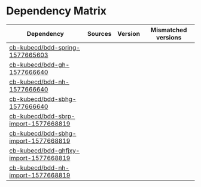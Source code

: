 # Dependency Matrix

Dependency | Sources | Version | Mismatched versions
---------- | ------- | ------- | -------------------
[cb-kubecd/bdd-spring-1577665603](https://github.com/cb-kubecd/bdd-spring-1577665603.git) |  | []() | 
[cb-kubecd/bdd-gh-1577666640](https://github.com/cb-kubecd/bdd-gh-1577666640.git) |  | []() | 
[cb-kubecd/bdd-nh-1577666640](https://github.com/cb-kubecd/bdd-nh-1577666640.git) |  | []() | 
[cb-kubecd/bdd-sbhg-1577666640](https://github.com/cb-kubecd/bdd-sbhg-1577666640.git) |  | []() | 
[cb-kubecd/bdd-sbrp-import-1577668819](https://github.com/cb-kubecd/bdd-sbrp-import-1577668819.git) |  | []() | 
[cb-kubecd/bdd-sbhg-import-1577668819](https://github.com/cb-kubecd/bdd-sbhg-import-1577668819.git) |  | []() | 
[cb-kubecd/bdd-ghfjxy-import-1577668819](https://github.com/cb-kubecd/bdd-ghfjxy-import-1577668819.git) |  | []() | 
[cb-kubecd/bdd-nh-import-1577668819](https://github.com/cb-kubecd/bdd-nh-import-1577668819.git) |  | []() | 
